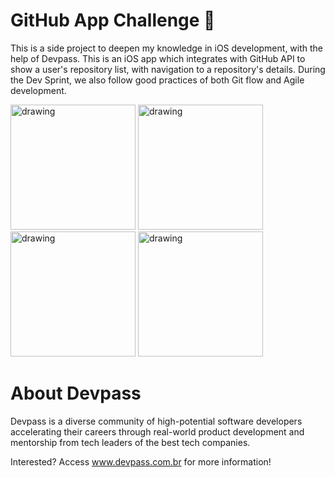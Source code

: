 # GitHub App Challenge 🐙

This is a side project to deepen my knowledge in iOS development, with the help of Devpass. This is an iOS app which integrates with GitHub API to show a user's repository list, with navigation to a repository's details. During the Dev Sprint, we also follow good practices of both Git flow and Agile development.

<p float="left">
<img src="https://user-images.githubusercontent.com/12873185/199309236-4579d579-d8c3-404e-b88d-27152c9b74d9.png" alt="drawing" width="200"/>
<img src="https://github.com/devpass-tech/challenge-github-app/blob/main/screenshots/screenshot-2.png?raw=true" alt="drawing" width="200"/>
<img src="https://github.com/devpass-tech/challenge-github-app/blob/main/screenshots/screenshot-3.png?raw=true" alt="drawing" width="200"/>
<img src="https://github.com/devpass-tech/challenge-github-app/blob/main/screenshots/screenshot-4.png?raw=true" alt="drawing" width="200"/>
</p>

# About Devpass

Devpass is a diverse community of high-potential software developers accelerating their careers through real-world product development and mentorship from tech leaders of the best tech companies.

Interested? Access www.devpass.com.br for more information!
